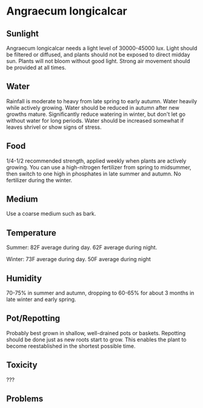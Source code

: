# Angraecum longicalcar

## Sunlight
 Angraecum longicalcar needs a light level of 30000-45000 lux. Light should be filtered or diffused, and plants should not be exposed to direct midday sun. Plants will not bloom without good light. Strong air movement should be provided at all times.

## Water
Rainfall is moderate to heavy from late spring to early autumn. Water heavily while actively growing. Water should be reduced in autumn after new growths mature. 
Significantly reduce watering in winter, but don't let go without water for long periods. Water should be increased somewhat if leaves shrivel or show signs of stress.

## Food
1/4-1/2 recommended strength, applied weekly when plants are actively growing. You can use a high-nitrogen fertilizer from spring to midsummer, then switch to one high in phosphates in late summer and autumn. No fertilizer during the winter.

## Medium
Use a coarse medium such as bark.

## Temperature
Summer: 82F average during day. 62F average during night.

Winter: 73F average during day. 50F average during night

## Humidity
70-75% in summer and autumn, dropping to 60-65% for about 3 months in late winter and early spring.

## Pot/Repotting
Probably best grown in shallow, well-drained pots or baskets. Repotting should be done just as new roots start to grow. This enables the plant to become reestablished in the shortest possible time.
 
## Toxicity
???

## Problems
